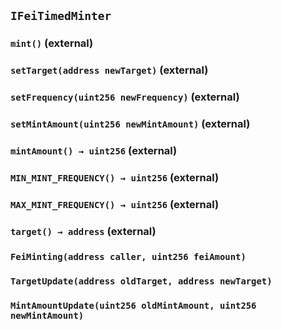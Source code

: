 ## `IFeiTimedMinter`






### `mint()` (external)





### `setTarget(address newTarget)` (external)





### `setFrequency(uint256 newFrequency)` (external)





### `setMintAmount(uint256 newMintAmount)` (external)





### `mintAmount() → uint256` (external)





### `MIN_MINT_FREQUENCY() → uint256` (external)





### `MAX_MINT_FREQUENCY() → uint256` (external)





### `target() → address` (external)






### `FeiMinting(address caller, uint256 feiAmount)`





### `TargetUpdate(address oldTarget, address newTarget)`





### `MintAmountUpdate(uint256 oldMintAmount, uint256 newMintAmount)`







